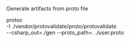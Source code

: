Generate artifacts from proto file

protoc \
  -I ./vendor/protovalidate/proto/protovalidate \
  --csharp_out=./gen  --proto_path=. ./user.proto
